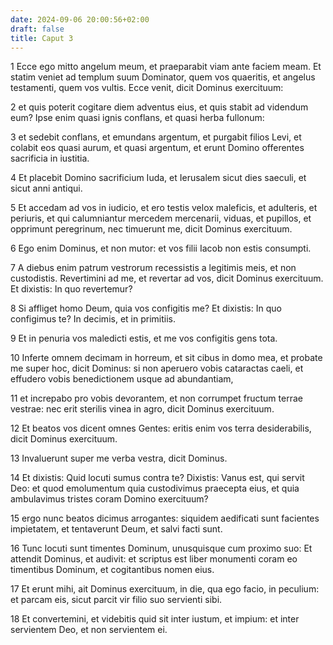 ```yaml
---
date: 2024-09-06 20:00:56+02:00
draft: false
title: Caput 3
---
```





1 Ecce ego mitto angelum meum, et praeparabit viam ante faciem meam. Et statim veniet ad templum suum Dominator, quem vos quaeritis, et angelus testamenti, quem vos vultis. Ecce venit, dicit Dominus exercituum:

2 et quis poterit cogitare diem adventus eius, et quis stabit ad videndum eum? Ipse enim quasi ignis conflans, et quasi herba fullonum:

3 et sedebit conflans, et emundans argentum, et purgabit filios Levi, et colabit eos quasi aurum, et quasi argentum, et erunt Domino offerentes sacrificia in iustitia.

4 Et placebit Domino sacrificium Iuda, et Ierusalem sicut dies saeculi, et sicut anni antiqui.

5 Et accedam ad vos in iudicio, et ero testis velox maleficis, et adulteris, et periuris, et qui calumniantur mercedem mercenarii, viduas, et pupillos, et opprimunt peregrinum, nec timuerunt me, dicit Dominus exercituum.

6 Ego enim Dominus, et non mutor: et vos filii Iacob non estis consumpti.

7 A diebus enim patrum vestrorum recessistis a legitimis meis, et non custodistis. Revertimini ad me, et revertar ad vos, dicit Dominus exercituum. Et dixistis: In quo revertemur?

8 Si affliget homo Deum, quia vos configitis me? Et dixistis: In quo configimus te? In decimis, et in primitiis.

9 Et in penuria vos maledicti estis, et me vos configitis gens tota.

10 Inferte omnem decimam in horreum, et sit cibus in domo mea, et probate me super hoc, dicit Dominus: si non aperuero vobis cataractas caeli, et effudero vobis benedictionem usque ad abundantiam,

11 et increpabo pro vobis devorantem, et non corrumpet fructum terrae vestrae: nec erit sterilis vinea in agro, dicit Dominus exercituum.

12 Et beatos vos dicent omnes Gentes: eritis enim vos terra desiderabilis, dicit Dominus exercituum.

13 Invaluerunt super me verba vestra, dicit Dominus.

14 Et dixistis: Quid locuti sumus contra te? Dixistis: Vanus est, qui servit Deo: et quod emolumentum quia custodivimus praecepta eius, et quia ambulavimus tristes coram Domino exercituum?

15 ergo nunc beatos dicimus arrogantes: siquidem aedificati sunt facientes impietatem, et tentaverunt Deum, et salvi facti sunt.

16 Tunc locuti sunt timentes Dominum, unusquisque cum proximo suo: Et attendit Dominus, et audivit: et scriptus est liber monumenti coram eo timentibus Dominum, et cogitantibus nomen eius.

17 Et erunt mihi, ait Dominus exercituum, in die, qua ego facio, in peculium: et parcam eis, sicut parcit vir filio suo servienti sibi.

18 Et convertemini, et videbitis quid sit inter iustum, et impium: et inter servientem Deo, et non servientem ei.

